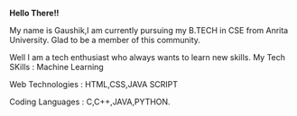 **Hello There!!**

My name is Gaushik,I am currently pursuing my B.TECH in CSE from Anrita University.
Glad to be a member of this community.

Well I am a tech enthusiast who always wants to learn new skills.
My Tech SKills : Machine Learning

Web Technologies : HTML,CSS,JAVA SCRIPT

Coding Languages : C,C++,JAVA,PYTHON.
